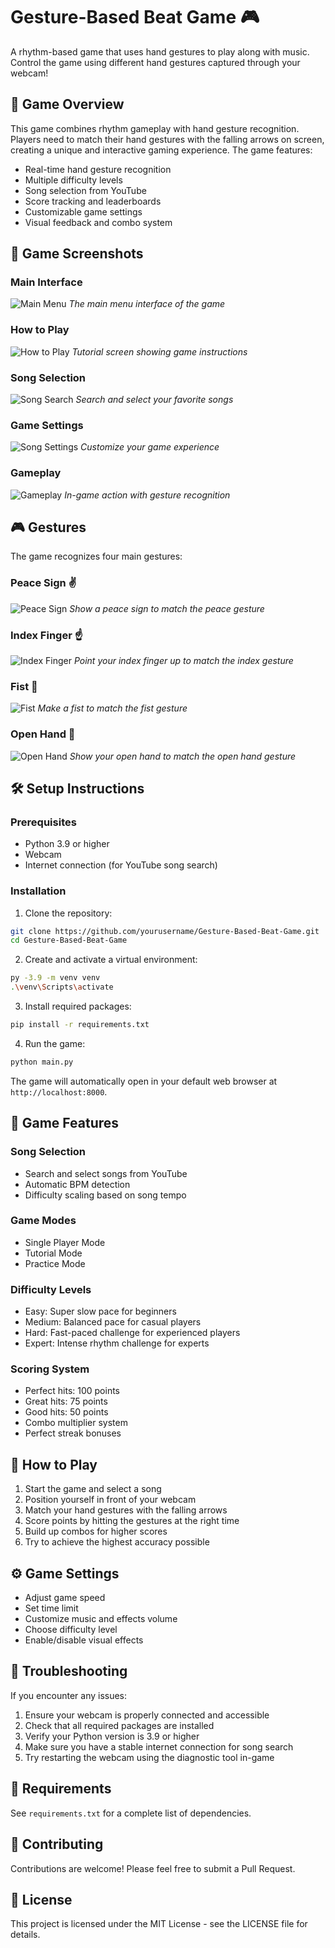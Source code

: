 # Gesture-Based Beat Game 🎮

A rhythm-based game that uses hand gestures to play along with music. Control the game using different hand gestures captured through your webcam!

## 🎯 Game Overview

This game combines rhythm gameplay with hand gesture recognition. Players need to match their hand gestures with the falling arrows on screen, creating a unique and interactive gaming experience. The game features:

- Real-time hand gesture recognition
- Multiple difficulty levels
- Song selection from YouTube
- Score tracking and leaderboards
- Customizable game settings
- Visual feedback and combo system

## 📸 Game Screenshots

### Main Interface
![Main Menu](images/main-menu.png)
*The main menu interface of the game*

### How to Play
![How to Play](images/how-to-play.png)
*Tutorial screen showing game instructions*

### Song Selection
![Song Search](images/song-search.png)
*Search and select your favorite songs*

### Game Settings
![Song Settings](images/song-settings.png)
*Customize your game experience*

### Gameplay
![Gameplay](images/gameplay.png)
*In-game action with gesture recognition*

## 🎮 Gestures

The game recognizes four main gestures:

### Peace Sign ✌️
![Peace Sign](images/gesture-peace.png)
*Show a peace sign to match the peace gesture*

### Index Finger ☝️
![Index Finger](images/gesture-index.png)
*Point your index finger up to match the index gesture*

### Fist 👊
![Fist](images/gesture-fist.png)
*Make a fist to match the fist gesture*

### Open Hand 🤟
![Open Hand](images/gesture-open-hand.png)
*Show your open hand to match the open hand gesture*

## 🛠️ Setup Instructions

### Prerequisites
- Python 3.9 or higher
- Webcam
- Internet connection (for YouTube song search)

### Installation

1. Clone the repository:
```bash
git clone https://github.com/yourusername/Gesture-Based-Beat-Game.git
cd Gesture-Based-Beat-Game
```

2. Create and activate a virtual environment:
```bash
py -3.9 -m venv venv
.\venv\Scripts\activate
```

3. Install required packages:
```bash
pip install -r requirements.txt
```

4. Run the game:
```bash
python main.py
```

The game will automatically open in your default web browser at `http://localhost:8000`.

## 🎵 Game Features

### Song Selection
- Search and select songs from YouTube
- Automatic BPM detection
- Difficulty scaling based on song tempo

### Game Modes
- Single Player Mode
- Tutorial Mode
- Practice Mode

### Difficulty Levels
- Easy: Super slow pace for beginners
- Medium: Balanced pace for casual players
- Hard: Fast-paced challenge for experienced players
- Expert: Intense rhythm challenge for experts

### Scoring System
- Perfect hits: 100 points
- Great hits: 75 points
- Good hits: 50 points
- Combo multiplier system
- Perfect streak bonuses

## 🎯 How to Play

1. Start the game and select a song
2. Position yourself in front of your webcam
3. Match your hand gestures with the falling arrows
4. Score points by hitting the gestures at the right time
5. Build up combos for higher scores
6. Try to achieve the highest accuracy possible

## ⚙️ Game Settings

- Adjust game speed
- Set time limit
- Customize music and effects volume
- Choose difficulty level
- Enable/disable visual effects

## 🐛 Troubleshooting

If you encounter any issues:

1. Ensure your webcam is properly connected and accessible
2. Check that all required packages are installed
3. Verify your Python version is 3.9 or higher
4. Make sure you have a stable internet connection for song search
5. Try restarting the webcam using the diagnostic tool in-game

## 📝 Requirements

See `requirements.txt` for a complete list of dependencies.

## 🤝 Contributing

Contributions are welcome! Please feel free to submit a Pull Request.

## 📄 License

This project is licensed under the MIT License - see the LICENSE file for details. 